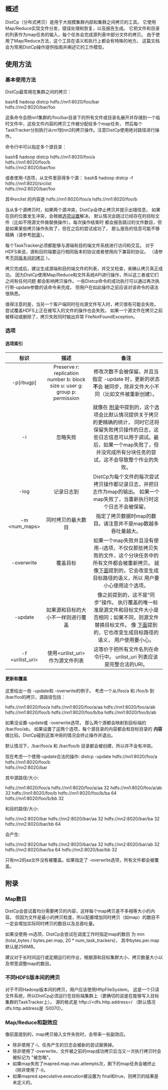 ## 概述

DistCp（分布式拷贝）是用于大规模集群内部和集群之间拷贝的工具。 它使用Map/Reduce实现文件分发，错误处理和恢复，以及报告生成。 它把文件和目录的列表作为map任务的输入，每个任务会完成源列表中部分文件的拷贝。 由于使用了Map/Reduce方法，这个工具在语义和执行上都会有特殊的地方。 这篇文档会为常用DistCp操作提供指南并阐述它的工作模型。



## 使用方法



### 基本使用方法

DistCp最常用在集群之间的拷贝：

bash$ hadoop distcp hdfs://nn1:8020/foo/bar \
          hdfs://nn2:8020/bar/foo

这条命令会把nn1集群的/foo/bar目录下的所有文件或目录名展开并存储到一个临时文件中，这些文件内容的拷贝工作被分配给多个map任务， 然后每个TaskTracker分别执行从nn1到nn2的拷贝操作。注意DistCp使用绝对路径进行操作。

命令行中可以指定多个源目录：

bash$ hadoop distcp hdfs://nn1:8020/foo/a \
          hdfs://nn1:8020/foo/b \
          hdfs://nn2:8020/bar/foo

或者使用-f选项，从文件里获得多个源：
bash$ hadoop distcp -f hdfs://nn1:8020/srclist \
             hdfs://nn2:8020/bar/foo

其中srclist 的内容是
  hdfs://nn1:8020/foo/a
  hdfs://nn1:8020/foo/b

当从多个源拷贝时，如果两个源冲突，DistCp会停止拷贝并提示出错信息， 如果在目的位置发生冲突，会根据[选项设置](http://hadoop.apache.org/docs/r1.0.4/cn/distcp.html#options)解决。 默认情况会跳过已经存在的目标文件（比如不用源文件做替换操作）。每次操作结束时 都会报告跳过的文件数目，但是如果某些拷贝操作失败了，但在之后的尝试成功了， 那么报告的信息可能不够精确（请参考[附录](http://hadoop.apache.org/docs/r1.0.4/cn/distcp.html#etc)）。

每个TaskTracker必须都能够与源端和目的端文件系统进行访问和交互。 对于HDFS来说，源和目的端要运行相同版本的协议或者使用向下兼容的协议。 （请参考[不同版本间的拷贝](http://hadoop.apache.org/docs/r1.0.4/cn/distcp.html#cpver) ）。

拷贝完成后，建议生成源端和目的端文件的列表，并交叉检查，来确认拷贝真正成功。 因为DistCp使用Map/Reduce和文件系统API进行操作，所以这三者或它们之间有任何问题 都会影响拷贝操作。一些Distcp命令的成功执行可以通过再次执行带-update参数的该命令来完成， 但用户在如此操作之前应该对该命令的语法很熟悉。

值得注意的是，当另一个客户端同时在向源文件写入时，拷贝很有可能会失败。 尝试覆盖HDFS上正在被写入的文件的操作也会失败。 如果一个源文件在拷贝之前被移动或删除了，拷贝失败同时输出异常 FileNotFoundException。



### 选项



#### 选项索引

|       标识       |                             描述                             |                             备注                             |
| :--------------: | :----------------------------------------------------------: | :----------------------------------------------------------: |
|    -p[rbugp]     | Preserve  r: replication number  b: block size  u: user  g: group  p: permission | 修改次数不会被保留。并且当指定 -update 时，更新的状态**不**会 被同步，除非文件大小不同（比如文件被重新创建）。 |
|        -i        |                           忽略失败                           | 就像在 [附录](http://hadoop.apache.org/docs/r1.0.4/cn/distcp.html#etc)中提到的，这个选项会比默认情况提供关于拷贝的更精确的统计， 同时它还将保留失败拷贝操作的日志，这些日志信息可以用于调试。最后，如果一个map失败了，但并没完成所有分块任务的尝试，这不会导致整个作业的失败。 |
|  -log <logdir>   |                     记录日志到 <logdir>                      | DistCp为每个文件的每次尝试拷贝操作都记录日志，并把日志作为map的输出。 如果一个map失败了，当重新执行时这个日志不会被保留。 |
|  -m <num_maps>   |                      同时拷贝的最大数目                      | 指定了拷贝数据时map的数目。请注意并不是map数越多吞吐量越大。 |
|    -overwrite    |                           覆盖目标                           | 如果一个map失败并且没有使用-i选项，不仅仅那些拷贝失败的文件，这个分块任务中的所有文件都会被重新拷贝。 就像[下面](http://hadoop.apache.org/docs/r1.0.4/cn/distcp.html#uo)提到的，它会改变生成目标路径的语义，所以 用户要小心使用这个选项。 |
|     -update      |              如果源和目标的大小不一样则进行覆盖              | 像之前提到的，这不是"同步"操作。 执行覆盖的唯一标准是源文件和目标文件大小是否相同；如果不同，则源文件替换目标文件。 像 [下面](http://hadoop.apache.org/docs/r1.0.4/cn/distcp.html#uo)提到的，它也改变生成目标路径的语义， 用户使用要小心。 |
| -f <urilist_uri> |               使用<urilist_uri> 作为源文件列表               | 这等价于把所有文件名列在命令行中。 urilist_uri 列表应该是完整合法的URI。 |



#### 更新和覆盖

这里给出一些 -update和 -overwrite的例子。 考虑一个从/foo/a 和 /foo/b 到 /bar/foo的拷贝，源路径包括：

  hdfs://nn1:8020/foo/a
  hdfs://nn1:8020/foo/a/aa
  hdfs://nn1:8020/foo/a/ab
  hdfs://nn1:8020/foo/b
  hdfs://nn1:8020/foo/b/ba
  hdfs://nn1:8020/foo/b/ab

如果没设置-update或 -overwrite选项， 那么两个源都会映射到目标端的 /bar/foo/ab。 如果设置了这两个选项，每个源目录的内容都会和目标目录的 **内容** 做比较。DistCp碰到这类冲突的情况会终止操作并退出。

默认情况下，/bar/foo/a 和 /bar/foo/b 目录都会被创建，所以并不会有冲突。

现在考虑一个使用-update合法的操作:
distcp -update hdfs://nn1:8020/foo/a \
        hdfs://nn1:8020/foo/b \
        hdfs://nn2:8020/bar

其中源路径/大小:

  hdfs://nn1:8020/foo/a
  hdfs://nn1:8020/foo/a/aa 32
  hdfs://nn1:8020/foo/a/ab 32
  hdfs://nn1:8020/foo/b
  hdfs://nn1:8020/foo/b/ba 64
  hdfs://nn1:8020/foo/b/bb 32

和目的路径/大小:

  hdfs://nn2:8020/bar
  hdfs://nn2:8020/bar/aa 32
  hdfs://nn2:8020/bar/ba 32
  hdfs://nn2:8020/bar/bb 64

会产生:

  hdfs://nn2:8020/bar
  hdfs://nn2:8020/bar/aa 32
  hdfs://nn2:8020/bar/ab 32
  hdfs://nn2:8020/bar/ba 64
  hdfs://nn2:8020/bar/bb 32

只有nn2的aa文件没有被覆盖。如果指定了 -overwrite选项，所有文件都会被覆盖。



## 附录



### Map数目

DistCp会尝试着均分需要拷贝的内容，这样每个map拷贝差不多相等大小的内容。 但因为文件是最小的拷贝粒度，所以配置增加同时拷贝（如map）的数目不一定会增加实际同时拷贝的数目以及总吞吐量。

如果没使用-m选项，DistCp会尝试在调度工作时指定map的数目 为 min (total_bytes / bytes.per.map, 20 * num_task_trackers)， 其中bytes.per.map默认是256MB。

建议对于长时间运行或定期运行的作业，根据源和目标集群大小、拷贝数量大小以及带宽调整map的数目。



### 不同HDFS版本间的拷贝

对于不同Hadoop版本间的拷贝，用户应该使用HftpFileSystem。 这是一个只读文件系统，所以DistCp必须运行在目标端集群上（更确切的说是在能够写入目标集群的TaskTracker上）。 源的格式是 hftp://<dfs.http.address>/<path> （默认情况dfs.http.address是 <namenode>:50070）。



### Map/Reduce和副效应

像前面提到的，map拷贝输入文件失败时，会带来一些副效应。

- 除非使用了-i，任务产生的日志会被新的尝试替换掉。
- 除非使用了-overwrite，文件被之前的map成功拷贝后当又一次执行拷贝时会被标记为 "被忽略"。
- 如果map失败了mapred.map.max.attempts次，剩下的map任务会被终止（除非使用了-i)。
- 如果mapred.speculative.execution被设置为 final和true，则拷贝的结果是未定义的。